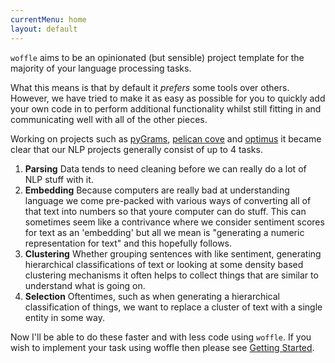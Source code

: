 ```yaml
---
currentMenu: home
layout: default
---
```


`woffle` aims to be an opinionated (but sensible) project template for the
majority of your language processing tasks.

What this means is that by default it *prefers* some tools over others. However,
we have tried to make it as easy as possible for you to quickly add your own
code in to perform additional functionality whilst still fitting
in and communicating well with all of the other pieces.


Working on projects such as
[pyGrams](https://github.com/datasciencecampus/pygrams),
[pelican cove](https://github.com/datasciencecampus/pelican_cove) and
[optimus](https://github.com/datasciencecampus/optimus) it became clear that our
NLP projects generally consist of up to 4 tasks.

1. **Parsing**
   Data tends to need cleaning before we can really do a lot of NLP stuff with
   it.
2. **Embedding**
    Because computers are really bad at understanding language we come
    pre-packed with various ways of converting all of that text into numbers so
    that youre computer can do stuff. This can sometimes seem like a contrivance
    where we consider sentiment scores for text as an 'embedding' but all we
    mean is "generating a numeric representation for text" and this hopefully
    follows.
3. **Clustering**
   Whether grouping sentences with like sentiment, generating hierarchical
   classifications of text or looking at some density based clustering
   mechanisms it often helps to collect things that are similar to understand
   what is going on.
4. **Selection**
   Oftentimes, such as when generating a hierarchical classification of things,
   we want to replace a cluster of text with a single entity in some way.

Now I'll be able to do these faster and with less code using `woffle`. If you
wish to implement your task using woffle then please see [Getting
Started](./getstarted.md).
